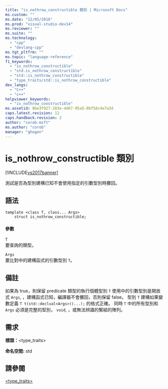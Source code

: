 ```yaml
---
title: "is_nothrow_constructible 類別 | Microsoft Docs"
ms.custom: ""
ms.date: "12/05/2016"
ms.prod: "visual-studio-dev14"
ms.reviewer: ""
ms.suite: ""
ms.technology: 
  - "cpp"
  - "devlang-cpp"
ms.tgt_pltfrm: ""
ms.topic: "language-reference"
f1_keywords: 
  - "is_nothrow_constructible"
  - "std.is_nothrow_constructible"
  - "std::is_nothrow_constructible"
  - "type_traits/std::is_nothrow_constructible"
dev_langs: 
  - "C++"
  - "c++"
helpviewer_keywords: 
  - "is_nothrow_constructible"
ms.assetid: 8be3f927-283e-4d67-95a5-8bf5dc4e7a3d
caps.latest.revision: 12
caps.handback.revision: 2
author: "corob-msft"
ms.author: "corob"
manager: "ghogen"
---
```

# is_nothrow_constructible 類別
[!INCLUDE[vs2017banner](../assembler/inline/includes/vs2017banner.md)]

測試是否為型別建構已知不會使用指定的引數型別時擲回。  
  
## 語法  
  
```  
template <class T, class... Args>  
    struct is_nothrow_constructible;  
```  
  
#### 參數  
 `T`  
 要查詢的類型。  
  
 `Args`  
 要比對中的建構函式的引數型別 `T`。  
  
## 備註  
 如果為 true，則保留 predicate 類型的執行個體型別 `T` 使用中的引數型別是開放式 `Args`, ，建構函式已知，編譯器不會擲回，否則保留 false。 型別 `T` 建構如果變數定義 `T t(std::declval<Args>()...);` 的格式正確。 同時 `T` 中的所有型別和 `Args` 必須是完整的型別， `void`, ，或無法辨識的繫結的陣列。  
  
## 需求  
 **標頭：**\<type\_traits\>  
  
 **命名空間:** std  
  
## 請參閱  
 [\<type\_traits\>](../standard-library/type-traits.md)